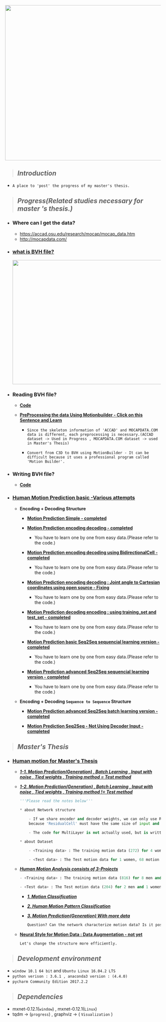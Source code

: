 <center><image src="https://github.com/JONGGON/DeepHumanPrediction/blob/master/DeepHumanPrediction/HumanMotion_.png" width=1000 height=500></image></center>

>## ***Introduction*** 
*   
   `A place to 'post' the progress of my master's thesis.`

>## ***Progress(Related studies necessary for master 's thesis.)***

* ### **Where can I get the data?**

    * <https://accad.osu.edu/research/mocap/mocap_data.htm>
    * <http://mocapdata.com/>

* ### [**what is BVH file?**](https://github.com/JONGGON/DeepHumanPrediction/tree/master/DeepHumanPrediction/reference/BVH)

    <left><image src="https://github.com/JONGGON/DeepHumanPrediction/blob/master/DeepHumanPrediction/bvh.jpg" width=800 height=400></image></left>

* ### **Reading BVH file?**

    * [**Code**](https://github.com/JONGGON/DeepHumanPrediction/tree/master/DeepHumanPrediction/Code/BVH_Reader)


    * [**PreProcessing the data Using Motionbuilder - Click on this Sentence and Learn**](https://www.youtube.com/watch?v=Apt-iN32cPo&list=PLtv0q3KQ5a9rKTl3v4qwmTY2VaXemwPu8)
        * `Since the skeleton information of 'ACCAD' and MOCAPDATA.COM data is different, each preprocessing is necessary.(ACCAD dataset -> Used in Progress , MOCAPDATA.COM dataset -> used in Master's Thesis)`

        * `Convert from C3D to BVH using MotionBuilder - It can be difficult because it uses a professional program called 'Motion Builder'.`
        
* ### **Writing BVH file?**

    * [**Code**](https://github.com/JONGGON/DeepHumanPrediction/tree/master/DeepHumanPrediction/Code/BVH_Writer)

* ### [**Human Motion Prediction basic -Various attempts**](https://github.com/JONGGON/DeepHumanPrediction/tree/master/DeepHumanPrediction/Code/DeepHumanPrediction) 
    * **Encoding + Decoding Structure**

        * [**Motion Prediction Simple - completed**](https://github.com/JONGGON/DeepHumanPrediction/tree/master/DeepHumanPrediction/Code/DeepHumanPrediction/Motion_Prediction_Simple)

        * [**Motion Prediction encoding decoding - completed**](https://github.com/JONGGON/DeepHumanPrediction/tree/master/DeepHumanPrediction/Code/DeepHumanPrediction/Motion_Prediction_encoding_decoding)

            * You have to learn one by one from easy data.(Please refer to the code.)
        * [**Motion Prediction encoding decoding using BidirectionalCell - completed**](https://github.com/JONGGON/DeepHumanPrediction/tree/master/DeepHumanPrediction/Code/DeepHumanPrediction/Motion_Prediction_encoding_decoding_BidirectionalCell)

            * You have to learn one by one from easy data.(Please refer to the code.)

        * [**Motion Prediction encoding decoding : Joint angle to Cartesian coordinates using open source - Fixing**](https://github.com/JONGGON/DeepHumanPrediction/tree/master/DeepHumanPrediction/Code/DeepHumanPrediction/Motion_Prediction_encoding_decoding_Joint_angle_to_Cartesian_coordinates)
            * You have to learn one by one from easy data.(Please refer to the code.)

        * [**Motion Prediction decoding encoding : using training_set and test_set - completed**](https://github.com/JONGGON/DeepHumanPrediction/tree/master/DeepHumanPrediction/Code/DeepHumanPrediction/Motion_Prediction_encoding_decoding_training_set_and_test_set)
            * You have to learn one by one from easy data.(Please refer to the code.)   
        
        * [**Motion Prediction basic Seq2Seq sequencial learning version - completed**](https://github.com/JONGGON/DeepHumanPrediction/tree/master/DeepHumanPrediction/Code/DeepHumanPrediction/Motion_Prediction_Seq2Seq_sequencialversion)
            * You have to learn one by one from easy data.(Please refer to the code.)    

        * [**Motion Prediction advanced Seq2Seq sequencial learning version - completed**](https://github.com/JONGGON/DeepHumanPrediction/tree/master/DeepHumanPrediction/Code/DeepHumanPrediction/Motion_Prediction_advanced_Seq2Seq_sequencialversion)
            * You have to learn one by one from easy data.(Please refer to the code.) 

    * **Encoding + Decoding `Sequence to Sequence` Structure**
    
        * [**Motion Prediction advanced Seq2Seq batch learning version - completed**](https://github.com/JONGGON/DeepHumanPrediction/tree/master/DeepHumanPrediction/Code/DeepHumanPrediction/Motion_Prediction_advanced_Seq2Seq_batchversion)

        * [**Motion Prediction Seq2Seq - Not Using Decoder Input - completed**](https://github.com/JONGGON/DeepHumanPrediction/tree/master/DeepHumanPrediction/Code/DeepHumanPrediction/Motion_Prediction_Seq2Seq_No_Input_decoder)

>## ***Master's Thesis***

* ### [**Human motion for Master's Thesis**](https://github.com/JONGGON/DeepHumanPrediction/tree/master/DeepHumanPrediction/Code/Master_Thesis)

    * [***1-1. Motion Prediction(Generation) , Batch Learning , Input with noise , Tied weights , Training method = Test method***](https://github.com/JONGGON/DeepHumanPrediction/tree/master/DeepHumanPrediction/Code/Master_Thesis/Motion_Generation/Motion_Generation1)

    * [***1-2. Motion Prediction(Generation) , Batch Learning , Input with noise , Tied weights , Training method != Test method***](https://github.com/JONGGON/DeepHumanPrediction/tree/master/DeepHumanPrediction/Code/Master_Thesis/Motion_Generation/Motion_Generation2)
        ```python
        '''Please read the notes below'''

        * about Network structure

            - If we share encoder and decoder weights, we can only use Residual Connection for 'One RNN Layer', 
            because 'ResidualCell' must have the same size of input and output.

            - The code for MultiLayer is not actually used, but is written for later use.

        * about Dataset
        
            - <Training data> : The training motion data (272) for 4 women, 68 motion data per person.

            - <Test data> : The Test motion data for 1 women, 68 motion data per person.
        ```
    * [***Human Motion Analysis consists of 3-Projects***](https://github.com/JONGGON/DeepHumanPrediction/tree/master/DeepHumanPrediction/Code/Master_Thesis/Human%20Motion%20Analysis)
        ```python
        - <Training data> : The training motion data (816) for 8 men and 4 women, 68 motion data per person.

        - <Test data> : The Test motion data (204) for 2 men and 1 women, 68 motion data per person.
        ```
        * [***1. Motion Classification***](https://github.com/JONGGON/DeepHumanPrediction/tree/master/DeepHumanPrediction/Code/Master_Thesis/Human%20Motion%20Analysis/Motion%20Classification)

        * [***2. Human Motion Pattern Classification***](https://github.com/JONGGON/DeepHumanPrediction/tree/master/DeepHumanPrediction/Code/Master_Thesis/Human%20Motion%20Analysis/Human%20Motion%20Pattern%20Classification) 


        * [***3. Motion Prediction(Generation) With more data***](https://github.com/JONGGON/DeepHumanPrediction/tree/master/DeepHumanPrediction/Code/Master_Thesis/Human%20Motion%20Analysis/Motion%20Generation)
            ```python
            Question? Can the network characterize motion data? Is it possible to generalize the Human motion?
            ```

    * [**Neural Style for Motion Data : Data Augmentation - not yet**]()
    
        ```
        Let's change the structure more efficiently.
        ```
>## ***Development environment***
* `window 10.1 64 bit` and `Ubuntu Linux 16.04.2 LTS` 
* `python verison : 3.6.1 , anaconda3 version : (4.4.0)` 
* `pycharm Community Edition 2017.2.2`

>## ***Dependencies*** 
* mxnet-0.12.1(`window`) , mxnet-0.12.1(`Linux`)
* tqdm -> (`progress`) , graphviz -> ( `Visualization` )